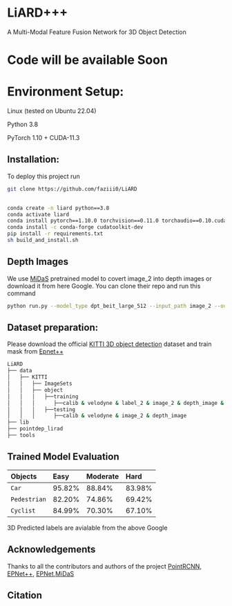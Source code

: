 
# LiARD+++

A Multi-Modal Feature Fusion Network for 3D Object Detection

# Code will be available Soon

# Environment Setup:
Linux (tested on Ubuntu 22.04)

Python 3.8

PyTorch 1.10 + CUDA-11.3




## Installation:

To deploy this project run

```bash
git clone https://github.com/faziii0/LiARD
  
```

```bash
conda create -n liard python==3.8
conda activate liard
conda install pytorch==1.10.0 torchvision==0.11.0 torchaudio==0.10.cudatoolkit=11.3 -c pytorch -c conda-forge
conda install -c conda-forge cudatoolkit-dev
pip install -r requirements.txt
sh build_and_install.sh
```
## Depth Images
We use [MiDaS](https://github.com/isl-org/MiDaS) pretrained model to covert image_2 into depth images or download it from here Google. You can clone their repo and run this command
```bash
python run.py --model_type dpt_beit_large_512 --input_path image_2 --output_path depth


```
## Dataset preparation:

Please download the official [KITTI 3D object detection](https://www.cvlibs.net/datasets/kitti/eval_object.php?obj_benchmark=3d) dataset and  train mask from [Epnet++](https://github.com/happinesslz/EPNetV2)

```bash
LiARD
├── data
│   ├── KITTI
│   │   ├── ImageSets
│   │   ├── object
│   │   │   ├──training
│   │   │      ├──calib & velodyne & label_2 & image_2 & depth_image & train_mask
│   │   │   ├──testing
│   │   │      ├──calib & velodyne & image_2 & depth_image
├── lib
├── pointdep_lirad
├── tools
```
## Trained Model Evaluation





| Objects | Easy|Moderate     | Hard                   | 
| :-------- | :------- | :----------- | :----------|
| `Car` | 95.82% | 88.84% | 83.98%
| `Pedestrian` | 82.20% | 74.86% | 69.42%
| `Cyclist` | 84.99% | 70.30% | 67.10%

3D Predicted labels are avialable from the above Google


## Acknowledgements

 Thanks to all the contributors and authors of the project [PointRCNN](https://github.com/sshaoshuai/PointRCNN), [EPNet++](https://github.com/happinesslz/EPNetV2), [EPNet](https://github.com/happinesslz/EPNet),[MiDaS](https://github.com/isl-org/MiDaS)

## Citation



